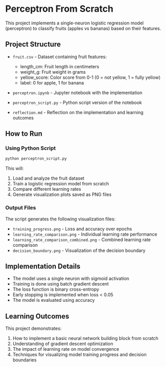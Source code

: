 # Perceptron From Scratch

This project implements a single-neuron logistic regression model (perceptron) to classify fruits (apples vs bananas) based on their features.

## Project Structure

- `fruit.csv` - Dataset containing fruit features:
  - length_cm: Fruit length in centimeters
  - weight_g: Fruit weight in grams
  - yellow_score: Color score from 0-1 (0 = not yellow, 1 = fully yellow)
  - label: 0 for apple, 1 for banana

- `perceptron.ipynb` - Jupyter notebook with the implementation
- `perceptron_script.py` - Python script version of the notebook
- `reflection.md` - Reflection on the implementation and learning outcomes

## How to Run

### Using Python Script

```bash
python perceptron_script.py
```

This will:
1. Load and analyze the fruit dataset
2. Train a logistic regression model from scratch
3. Compare different learning rates
4. Generate visualization plots saved as PNG files

### Output Files

The script generates the following visualization files:
- `training_progress.png` - Loss and accuracy over epochs
- `learning_rate_comparison.png` - Individual learning rate performance
- `learning_rate_comparison_combined.png` - Combined learning rate comparison
- `decision_boundary.png` - Visualization of the decision boundary

## Implementation Details

- The model uses a single neuron with sigmoid activation
- Training is done using batch gradient descent
- The loss function is binary cross-entropy
- Early stopping is implemented when loss < 0.05
- The model is evaluated using accuracy

## Learning Outcomes

This project demonstrates:
1. How to implement a basic neural network building block from scratch
2. Understanding of gradient descent optimization
3. The impact of learning rate on model convergence
4. Techniques for visualizing model training progress and decision boundaries 